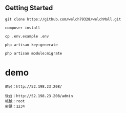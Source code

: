 ## Getting Started
```
git clone https://github.com/welch79328/welchMall.git
```

```
composer install
```

```
cp .env.example .env
```

```
php artisan key:generate
```

```
php artisan module:migrate
```

# demo
```
前台：http://52.198.23.208/
```
```
後台：http://52.198.23.208/admin
帳號：root
密碼：1234
```


